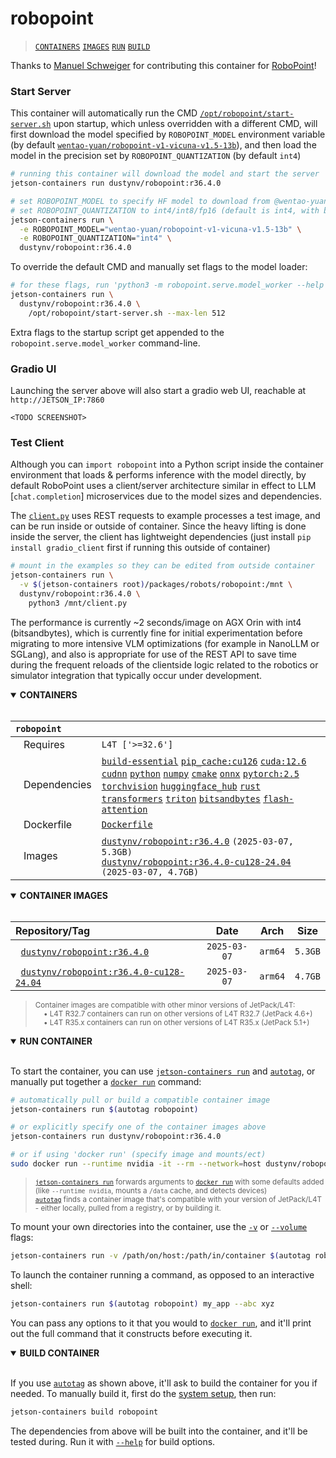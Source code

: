# robopoint

> [`CONTAINERS`](#user-content-containers) [`IMAGES`](#user-content-images) [`RUN`](#user-content-run) [`BUILD`](#user-content-build)

Thanks to [Manuel Schweiger](https://github.com/mschweig) for contributing this container for [RoboPoint](https://robo-point.github.io/)!

### Start Server

This container will automatically run the CMD [`/opt/robopoint/start-server.sh`](start-server.sh) upon startup, which unless overridden with a different CMD, will first download the model specified by `ROBOPOINT_MODEL` environment variable (by default [`wentao-yuan/robopoint-v1-vicuna-v1.5-13b`](https://huggingface.co/wentao-yuan/robopoint-v1-vicuna-v1.5-13b)), and then load the model in the precision set by `ROBOPOINT_QUANTIZATION` (by default `int4`)

```bash
# running this container will download the model and start the server
jetson-containers run dustynv/robopoint:r36.4.0

# set ROBOPOINT_MODEL to specify HF model to download from @wentao-yuan (or local path)
# set ROBOPOINT_QUANTIZATION to int4/int8/fp16 (default is int4, with bitsandbytes --load_in_4bit)
jetson-containers run \
  -e ROBOPOINT_MODEL="wentao-yuan/robopoint-v1-vicuna-v1.5-13b" \
  -e ROBOPOINT_QUANTIZATION="int4" \
  dustynv/robopoint:r36.4.0
```

To override the default CMD and manually set flags to the model loader:

```bash
# for these flags, run 'python3 -m robopoint.serve.model_worker --help'
jetson-containers run \
  dustynv/robopoint:r36.4.0 \
    /opt/robopoint/start-server.sh --max-len 512
```

Extra flags to the startup script get appended to the `robopoint.serve.model_worker` command-line.

### Gradio UI

Launching the server above will also start a gradio web UI, reachable at `http://JETSON_IP:7860`

`<TODO SCREENSHOT>`

### Test Client

Although you can `import robopoint` into a Python script inside the container environment that loads & performs inference with the model directly, by default RoboPoint uses a client/server architecture similar in effect to LLM [`chat.completion`] microservices due to the model sizes and dependencies.  

The [`client.py`](client.py) uses REST requests to example processes a test image, and can be run inside or outside of container.  Since the heavy lifting is done inside the server, the client has lightweight dependencies (just install `pip install gradio_client` first if running this outside of container)

```bash
# mount in the examples so they can be edited from outside container
jetson-containers run \
  -v $(jetson-containers root)/packages/robots/robopoint:/mnt \
  dustynv/robopoint:r36.4.0 \
    python3 /mnt/client.py
```

The performance is currently ~2 seconds/image on AGX Orin with int4 (bitsandbytes), which is currently fine for initial experimentation before migrating to more intensive VLM optimizations (for example in NanoLLM or SGLang), and also is appropriate for use of the REST API to save time during the frequent reloads of the clientside logic related to the robotics or simulator integration that typically occur under development.
<details open>
<summary><b><a id="containers">CONTAINERS</a></b></summary>
<br>

| **`robopoint`** | |
| :-- | :-- |
| &nbsp;&nbsp;&nbsp;Requires | `L4T ['>=32.6']` |
| &nbsp;&nbsp;&nbsp;Dependencies | [`build-essential`](/packages/build/build-essential) [`pip_cache:cu126`](/packages/cuda/cuda) [`cuda:12.6`](/packages/cuda/cuda) [`cudnn`](/packages/cuda/cudnn) [`python`](/packages/build/python) [`numpy`](/packages/numeric/numpy) [`cmake`](/packages/build/cmake/cmake_pip) [`onnx`](/packages/ml/onnx) [`pytorch:2.5`](/packages/pytorch) [`torchvision`](/packages/pytorch/torchvision) [`huggingface_hub`](/packages/llm/huggingface_hub) [`rust`](/packages/build/rust) [`transformers`](/packages/llm/transformers) [`triton`](/packages/ml/triton) [`bitsandbytes`](/packages/llm/bitsandbytes) [`flash-attention`](/packages/llm/flash-attention) |
| &nbsp;&nbsp;&nbsp;Dockerfile | [`Dockerfile`](Dockerfile) |
| &nbsp;&nbsp;&nbsp;Images | [`dustynv/robopoint:r36.4.0`](https://hub.docker.com/r/dustynv/robopoint/tags) `(2025-03-07, 5.3GB)`<br>[`dustynv/robopoint:r36.4.0-cu128-24.04`](https://hub.docker.com/r/dustynv/robopoint/tags) `(2025-03-07, 4.7GB)` |

</details>

<details open>
<summary><b><a id="images">CONTAINER IMAGES</a></b></summary>
<br>

| Repository/Tag | Date | Arch | Size |
| :-- | :--: | :--: | :--: |
| &nbsp;&nbsp;[`dustynv/robopoint:r36.4.0`](https://hub.docker.com/r/dustynv/robopoint/tags) | `2025-03-07` | `arm64` | `5.3GB` |
| &nbsp;&nbsp;[`dustynv/robopoint:r36.4.0-cu128-24.04`](https://hub.docker.com/r/dustynv/robopoint/tags) | `2025-03-07` | `arm64` | `4.7GB` |

> <sub>Container images are compatible with other minor versions of JetPack/L4T:</sub><br>
> <sub>&nbsp;&nbsp;&nbsp;&nbsp;• L4T R32.7 containers can run on other versions of L4T R32.7 (JetPack 4.6+)</sub><br>
> <sub>&nbsp;&nbsp;&nbsp;&nbsp;• L4T R35.x containers can run on other versions of L4T R35.x (JetPack 5.1+)</sub><br>
</details>

<details open>
<summary><b><a id="run">RUN CONTAINER</a></b></summary>
<br>

To start the container, you can use [`jetson-containers run`](/docs/run.md) and [`autotag`](/docs/run.md#autotag), or manually put together a [`docker run`](https://docs.docker.com/engine/reference/commandline/run/) command:
```bash
# automatically pull or build a compatible container image
jetson-containers run $(autotag robopoint)

# or explicitly specify one of the container images above
jetson-containers run dustynv/robopoint:r36.4.0

# or if using 'docker run' (specify image and mounts/ect)
sudo docker run --runtime nvidia -it --rm --network=host dustynv/robopoint:r36.4.0
```
> <sup>[`jetson-containers run`](/docs/run.md) forwards arguments to [`docker run`](https://docs.docker.com/engine/reference/commandline/run/) with some defaults added (like `--runtime nvidia`, mounts a `/data` cache, and detects devices)</sup><br>
> <sup>[`autotag`](/docs/run.md#autotag) finds a container image that's compatible with your version of JetPack/L4T - either locally, pulled from a registry, or by building it.</sup>

To mount your own directories into the container, use the [`-v`](https://docs.docker.com/engine/reference/commandline/run/#volume) or [`--volume`](https://docs.docker.com/engine/reference/commandline/run/#volume) flags:
```bash
jetson-containers run -v /path/on/host:/path/in/container $(autotag robopoint)
```
To launch the container running a command, as opposed to an interactive shell:
```bash
jetson-containers run $(autotag robopoint) my_app --abc xyz
```
You can pass any options to it that you would to [`docker run`](https://docs.docker.com/engine/reference/commandline/run/), and it'll print out the full command that it constructs before executing it.
</details>
<details open>
<summary><b><a id="build">BUILD CONTAINER</b></summary>
<br>

If you use [`autotag`](/docs/run.md#autotag) as shown above, it'll ask to build the container for you if needed.  To manually build it, first do the [system setup](/docs/setup.md), then run:
```bash
jetson-containers build robopoint
```
The dependencies from above will be built into the container, and it'll be tested during.  Run it with [`--help`](/jetson_containers/build.py) for build options.
</details>
